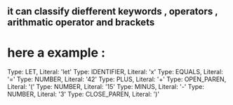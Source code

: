 ## it can classify diefferent keywords , operators , arithmatic operator and brackets

# here a example :

Type: LET, Literal: 'let'
Type: IDENTIFIER, Literal: 'x'
Type: EQUALS, Literal: '='
Type: NUMBER, Literal: '42'
Type: PLUS, Literal: '+'
Type: OPEN_PAREN, Literal: '('
Type: NUMBER, Literal: '15'
Type: MINUS, Literal: '-'
Type: NUMBER, Literal: '3'
Type: CLOSE_PAREN, Literal: ')'


